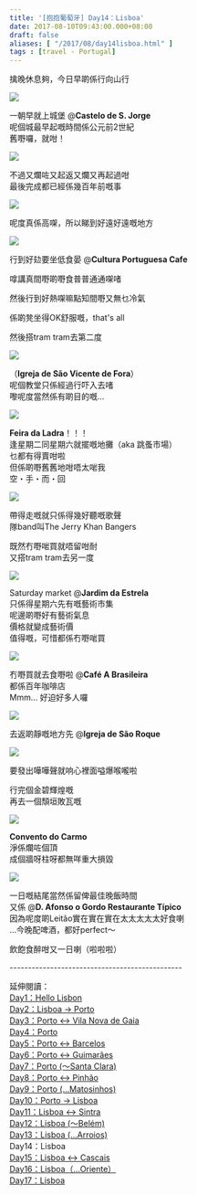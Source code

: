 ```yaml
---
title: '[抱抱葡萄牙] Day14：Lisboa'
date: 2017-08-10T09:43:00.000+08:00
draft: false
aliases: [ "/2017/08/day14lisboa.html" ]
tags : [travel - Portugal]
---
```


擒晚休息夠，今日早啲係行向山行  

[![](https://c1.staticflickr.com/5/4382/36287828376_f36fcf51c3_z.jpg)](https://c1.staticflickr.com/5/4382/36287828376_f36fcf51c3_z.jpg)

一朝早就上城堡 @**Castelo de S. Jorge**  
呢個城最早起嘅時間係公元前2世紀  
舊嘢囉，就咁！  

[![](https://c1.staticflickr.com/5/4388/36287830796_9d38d5a14b_z.jpg)](https://c1.staticflickr.com/5/4388/36287830796_9d38d5a14b_z.jpg)

不過又爛咗又起返又爛又再起過咁  
最後完成都已經係幾百年前嘅事  

[![](https://c1.staticflickr.com/5/4405/36331975385_c397abf0bb_z.jpg)](https://c1.staticflickr.com/5/4405/36331975385_c397abf0bb_z.jpg)

呢度真係高㗎，所以睇到好遠好遠嘅地方  

[![](https://c1.staticflickr.com/5/4384/36195990321_5ccdbca78b_z.jpg)](https://c1.staticflickr.com/5/4384/36195990321_5ccdbca78b_z.jpg)

行到好攰要坐低食晏 @**Cultura Portuguesa Cafe**  

嗱講真間嘢啲嘢食普普通通㗎啫

然後行到好熱㗎嘛點知間嘢又無乜冷氣

係啲凳坐得OK舒服嘅，that's all

  
然後搭tram tram去第二度  

[![](https://c1.staticflickr.com/5/4333/35497397574_45b96199b5_z.jpg)](https://c1.staticflickr.com/5/4333/35497397574_45b96199b5_z.jpg)

（**Igreja de São Vicente de Fora**）  
呢個教堂只係經過行吓入去啫  
嚟呢度當然係有啲目的嘅...  

[![](https://c1.staticflickr.com/5/4294/36333264425_c572a39ec3_z.jpg)](https://c1.staticflickr.com/5/4294/36333264425_c572a39ec3_z.jpg)

**Feira da Ladra**！！！  
逢星期二同星期六就擺嘅地攤（aka 跳蚤市場）  
乜都有得賣咁啦  
但係啲嘢舊舊地咁唔太啱我  
空・手・而・回  

[![](https://c1.staticflickr.com/5/4381/35497673734_6c26e204b4_z.jpg)](https://c1.staticflickr.com/5/4381/35497673734_6c26e204b4_z.jpg)

帶得走嘅就只係得幾好聽嘅歌聲  
隊band叫The Jerry Khan Bangers  
  
既然冇嘢啱買就唔留咁耐  
又搭tram tram去另一度  

[![](https://c1.staticflickr.com/5/4325/35937216230_bbe692f4f2_z.jpg)](https://c1.staticflickr.com/5/4325/35937216230_bbe692f4f2_z.jpg)

Saturday market @**Jardim da Estrela**  
只係得星期六先有嘅藝術市集  
呢邊啲嘢好有藝術氣息  
價格就變成藝術價  
值得嘅，可惜都係冇嘢啱買  

[![](https://c1.staticflickr.com/5/4411/36197398971_54ce9443f9_z.jpg)](https://c1.staticflickr.com/5/4411/36197398971_54ce9443f9_z.jpg)

冇嘢買就去食嘢啦 @**Café A Brasileira**  
都係百年咖啡店  
Mmm... 好迫好多人囉  

[![](https://c1.staticflickr.com/5/4391/36290250266_5690c70808_z.jpg)](https://c1.staticflickr.com/5/4391/36290250266_5690c70808_z.jpg)

去返啲靜嘅地方先 @**Igreja de São Roque**  

[![](https://c1.staticflickr.com/5/4439/35525720853_e7cb135836_z.jpg)](https://c1.staticflickr.com/5/4439/35525720853_e7cb135836_z.jpg)

要發出嘩嘩聲就响心裡面嗌爆喉嚨啦  
  
行完個金碧輝煌嘅  
再去一個頹垣敗瓦嘅  

[![](https://c1.staticflickr.com/5/4402/35525921223_2bab486a50_z.jpg)](https://c1.staticflickr.com/5/4402/35525921223_2bab486a50_z.jpg)

**Convento do Carmo**  
淨係爛咗個頂  
成個牆呀柱呀都無咩重大損毀  

[![](https://c1.staticflickr.com/5/4370/35526086643_6e8684c835_z.jpg)](https://c1.staticflickr.com/5/4370/35526086643_6e8684c835_z.jpg)

一日嘅結尾當然係留俾最佳晚飯時間  
又係 @**D. Afonso o Gordo Restaurante Típico**  
因為呢度啲Leitão實在實在實在太太太太太好食喇  
...今晚配啤酒，都好perfect～  
  
  
飲飽食醉咁又一日喇（啦啦啦）  
  
\-----------------------------------------------  
  
延伸閱讀：  
[Day1：Hello Lisbon](https://www.hidie.net/2017/07/day1hello-lisbon.html)  
[Day2：Lisboa → Porto](https://www.hidie.net/2017/07/day2lisboa-porto.html)  
[Day3：Porto ↔ Vila Nova de Gaia](https://www.hidie.net/2017/07/day3porto-vila-nova-de-gaia.html)  
[Day4：Porto](http://www.hidie.net/2017/07/day4porto.html)  
[Day5：Porto ↔ Barcelos](http://www.hidie.net/2017/07/day5porto-barcelos.html)  
[Day6：Porto ↔ Guimarães](http://www.hidie.net/2017/07/day6porto-guimaraes.html)  
[Day7：Porto (～Santa Clara)](http://www.hidie.net/2017/08/day7porto-santa-clara.html)  
[Day8：Porto ↔ Pinhão](http://www.hidie.net/2017/08/day8porto-pinhao.html)  
[Day9：Porto (...Matosinhos)](http://www.hidie.net/2017/08/day9porto-matosinhos.html)  
[Day10：Porto → Lisboa](http://www.hidie.net/2017/08/day10porto-lisboa.html)  
[Day11：Lisboa ↔ Sintra](http://www.hidie.net/2017/08/day11lisboa-sintra.html)  
[Day12：Lisboa (～Belém)](http://www.hidie.net/2017/08/day12lisboa-belem.html)  
[Day13：Lisboa (...Arroios)](http://www.hidie.net/2017/08/day13lisboa-arroios.html)  
Day14：Lisboa  
[Day15：Lisboa ↔ Cascais](http://www.hidie.net/2017/08/day15lisboa-cascais.html)  
[Day16：Lisboa（...Oriente）](http://www.hidie.net/2017/08/day16lisboaoriente.html)  
[Day17：Lisboa](http://www.hidie.net/2017/08/day17lisboa.html)